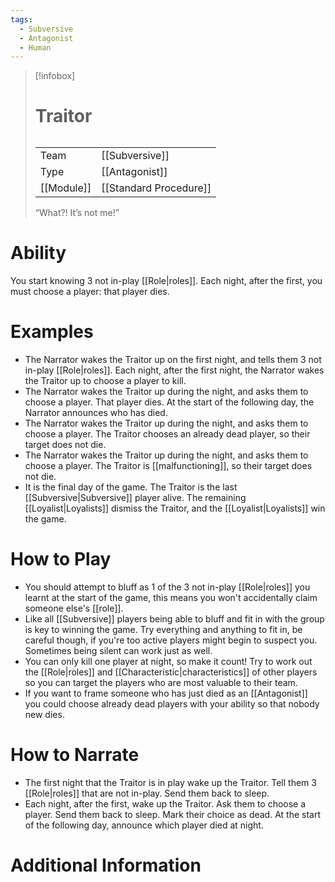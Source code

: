 ```yaml
---
tags:
  - Subversive
  - Antagonist
  - Human
---
```

> [!infobox]
> # Traitor
> ######
> |  |  |
> | ---- | ---- |
> | Team | [[Subversive]] |
> | Type | [[Antagonist]] |
> | [[Module]] | [[Standard Procedure]] |
>  “What?! It’s not me!”
# Ability
You start knowing 3 not in-play [[Role|roles]]. Each night, after the first, you must choose a player: that player dies.

# Examples
- The Narrator wakes the Traitor up on the first night, and tells them 3 not in-play [[Role|roles]]. Each night, after the first night, the Narrator wakes the Traitor up to choose a player to kill.
- The Narrator wakes the Traitor up during the night, and asks them to choose a player. That player dies. At the start of the following day, the Narrator announces who has died.
- The Narrator wakes the Traitor up during the night, and asks them to choose a player. The Traitor chooses an already dead player, so their target does not die.
- The Narrator wakes the Traitor up during the night, and asks them to choose a player. The Traitor is [[malfunctioning]], so their target does not die.
- It is the final day of the game. The Traitor is the last [[Subversive|Subversive]] player alive. The remaining [[Loyalist|Loyalists]] dismiss the Traitor, and the [[Loyalist|Loyalists]] win the game.

# How to Play
- You should attempt to bluff as 1 of the 3 not in-play [[Role|roles]] you learnt at the start of the game, this means you won't accidentally claim someone else's [[role]].
- Like all [[Subversive]] players being able to bluff and fit in with the group is key to winning the game. Try everything and anything to fit in, be careful though, if you're too active players might begin to suspect you. Sometimes being silent can work just as well.
- You can only kill one player at night, so make it count! Try to work out the [[Role|roles]] and [[Characteristic|characteristics]] of other players so you can target the players who are most valuable to their team.
- If you want to frame someone who has just died as an [[Antagonist]] you could choose already dead players with your ability so that nobody new dies.

# How to Narrate
- The first night that the Traitor is in play wake up the Traitor. Tell them 3 [[Role|roles]] that are not in-play. Send them back to sleep.
- Each night, after the first, wake up the Traitor. Ask them to choose a player. Send them back to sleep. Mark their choice as dead. At the start of the following day, announce which player died at night.

# Additional Information